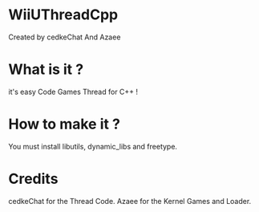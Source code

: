 # WiiUThreadCpp
Created by cedkeChat And Azaee

# What is it ?
it's easy Code Games Thread for C++ !

# How to make it ?
You must install libutils, dynamic_libs and freetype.

# Credits
cedkeChat for the Thread Code.
Azaee for the Kernel Games and Loader.
